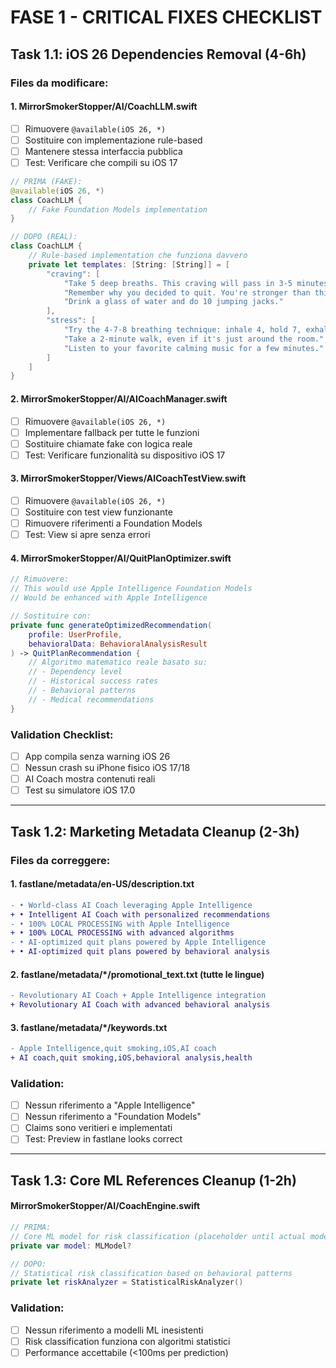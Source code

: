 # FASE 1 - CRITICAL FIXES CHECKLIST

## Task 1.1: iOS 26 Dependencies Removal (4-6h)

### Files da modificare:

#### 1. MirrorSmokerStopper/AI/CoachLLM.swift
- [ ] Rimuovere `@available(iOS 26, *)`
- [ ] Sostituire con implementazione rule-based
- [ ] Mantenere stessa interfaccia pubblica
- [ ] Test: Verificare che compili su iOS 17

```swift
// PRIMA (FAKE):
@available(iOS 26, *)
class CoachLLM {
    // Fake Foundation Models implementation
}

// DOPO (REAL):
class CoachLLM {
    // Rule-based implementation che funziona davvero
    private let templates: [String: [String]] = [
        "craving": [
            "Take 5 deep breaths. This craving will pass in 3-5 minutes.",
            "Remember why you decided to quit. You're stronger than this urge.",
            "Drink a glass of water and do 10 jumping jacks."
        ],
        "stress": [
            "Try the 4-7-8 breathing technique: inhale 4, hold 7, exhale 8.",
            "Take a 2-minute walk, even if it's just around the room.",
            "Listen to your favorite calming music for a few minutes."
        ]
    ]
}
```

#### 2. MirrorSmokerStopper/AI/AICoachManager.swift
- [ ] Rimuovere `@available(iOS 26, *)`
- [ ] Implementare fallback per tutte le funzioni
- [ ] Sostituire chiamate fake con logica reale
- [ ] Test: Verificare funzionalità su dispositivo iOS 17

#### 3. MirrorSmokerStopper/Views/AICoachTestView.swift
- [ ] Rimuovere `@available(iOS 26, *)`
- [ ] Sostituire con test view funzionante
- [ ] Rimuovere riferimenti a Foundation Models
- [ ] Test: View si apre senza errori

#### 4. MirrorSmokerStopper/AI/QuitPlanOptimizer.swift
```swift
// Rimuovere:
// This would use Apple Intelligence Foundation Models
// Would be enhanced with Apple Intelligence

// Sostituire con:
private func generateOptimizedRecommendation(
    profile: UserProfile,
    behavioralData: BehavioralAnalysisResult
) -> QuitPlanRecommendation {
    // Algoritmo matematico reale basato su:
    // - Dependency level
    // - Historical success rates
    // - Behavioral patterns
    // - Medical recommendations
}
```

### Validation Checklist:
- [ ] App compila senza warning iOS 26
- [ ] Nessun crash su iPhone fisico iOS 17/18
- [ ] AI Coach mostra contenuti reali
- [ ] Test su simulatore iOS 17.0

---

## Task 1.2: Marketing Metadata Cleanup (2-3h)

### Files da correggere:

#### 1. fastlane/metadata/en-US/description.txt
```diff
- • World-class AI Coach leveraging Apple Intelligence
+ • Intelligent AI Coach with personalized recommendations
- • 100% LOCAL PROCESSING with Apple Intelligence  
+ • 100% LOCAL PROCESSING with advanced algorithms
- • AI-optimized quit plans powered by Apple Intelligence
+ • AI-optimized quit plans powered by behavioral analysis
```

#### 2. fastlane/metadata/*/promotional_text.txt (tutte le lingue)
```diff
- Revolutionary AI Coach + Apple Intelligence integration
+ Revolutionary AI Coach with advanced behavioral analysis
```

#### 3. fastlane/metadata/*/keywords.txt
```diff
- Apple Intelligence,quit smoking,iOS,AI coach
+ AI coach,quit smoking,iOS,behavioral analysis,health
```

### Validation:
- [ ] Nessun riferimento a "Apple Intelligence"
- [ ] Nessun riferimento a "Foundation Models" 
- [ ] Claims sono veritieri e implementati
- [ ] Test: Preview in fastlane looks correct

---

## Task 1.3: Core ML References Cleanup (1-2h)

#### MirrorSmokerStopper/AI/CoachEngine.swift
```swift
// PRIMA:
// Core ML model for risk classification (placeholder until actual model is trained)
private var model: MLModel?

// DOPO:
// Statistical risk classification based on behavioral patterns
private let riskAnalyzer = StatisticalRiskAnalyzer()
```

### Validation:
- [ ] Nessun riferimento a modelli ML inesistenti
- [ ] Risk classification funziona con algoritmi statistici
- [ ] Performance accettabile (<100ms per prediction)